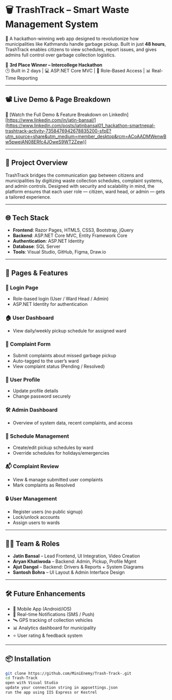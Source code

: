 # 🗑️ TrashTrack – Smart Waste Management System

🚀 A hackathon-winning web app designed to revolutionize how municipalities like Kathmandu handle garbage pickup. Built in just **48 hours**, TrashTrack enables citizens to view schedules, report issues, and gives admins full control over garbage collection logistics.

🥉 **3rd Place Winner – Intercollege Hackathon**  
🕒 Built in 2 days | 💻 ASP.NET Core MVC | 🔐 Role-Based Access | 📊 Real-Time Reporting

---

## 📽️ Live Demo & Page Breakdown

🔗 [Watch the Full Demo & Feature Breakdown on LinkedIn][https://www.linkedin.com/in/jatin-bansal/](https://www.linkedin.com/posts/jatinbansal01_hackathon-smartnepal-trashtrack-activity-7358476942678835200-sfpE?utm_source=share&utm_medium=member_desktop&rcm=ACoAADMWenwBw5pweiAN08ERfc4JOweS9WT2Zew)]

---

## 🧩 Project Overview

TrashTrack bridges the communication gap between citizens and municipalities by digitizing waste collection schedules, complaint systems, and admin controls. Designed with security and scalability in mind, the platform ensures that each user role — citizen, ward head, or admin — gets a tailored experience.

---

## 🌐 Tech Stack

- **Frontend**: Razor Pages, HTML5, CSS3, Bootstrap, jQuery  
- **Backend**: ASP.NET Core MVC, Entity Framework Core  
- **Authentication**: ASP.NET Identity  
- **Database**: SQL Server  
- **Tools**: Visual Studio, GitHub, Figma, Draw.io  

---

## 📄 Pages & Features

### 👥 Login Page
- Role-based login (User / Ward Head / Admin)
- ASP.NET Identity for authentication

### 🏠 User Dashboard
- View daily/weekly pickup schedule for assigned ward

### 📝 Complaint Form
- Submit complaints about missed garbage pickup
- Auto-tagged to the user’s ward
- View complaint status (Pending / Resolved)

### 👤 User Profile
- Update profile details
- Change password securely

### 🛠️ Admin Dashboard
- Overview of system data, recent complaints, and access

### 📅 Schedule Management
- Create/edit pickup schedules by ward
- Override schedules for holidays/emergencies

### 📬 Complaint Review
- View & manage submitted user complaints
- Mark complaints as Resolved

### 🔒 User Management
- Register users (no public signup)
- Lock/unlock accounts
- Assign users to wards

---

## 👨‍💻 Team & Roles

- **Jatin Bansal** – Lead Frontend, UI Integration, Video Creation  
- **Aryan Khatiwoda** – Backend: Admin, Pickup, Profile Mgmt  
- **Ajut Dangol** – Backend: Drivers & Reports + System Diagrams  
- **Santosh Bohra** – UI Layout & Admin Interface Design

---

## 🛠️ Future Enhancements

- 📱 Mobile App (Android/iOS)
- 🔔 Real-time Notifications (SMS / Push)
- 🛰️ GPS tracking of collection vehicles
- 📊 Analytics dashboard for municipality
- ⭐ User rating & feedback system

---

## 📦 Installation

```bash
git clone https://github.com/MiniEnemy/Trash-Track-.git
cd Trash-Track
open with Visual Studio
update your connection string in appsettings.json
run the app using IIS Express or Kestrel



